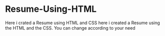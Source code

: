 # Resume-Using-HTML
Here i crated a Resume using HTML and CSS
here i created a Resume using the HTML and the CSS. You can change according to your need
